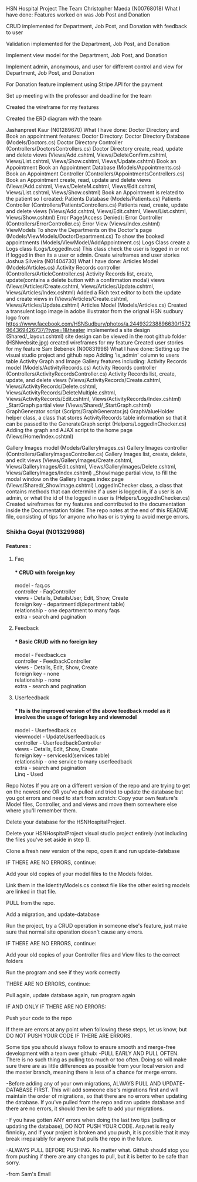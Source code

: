 HSN Hospital Project
The Team
Christopher Maeda (N00768018)
What I have done:
Features worked on was Job Post and Donation

CRUD implemented for Department, Job Post, and Donation with feedback to user

Validation implemented for the Department, Job Post, and Donation

Implement view model for the Department, Job Post, and Donation

Implement admin, anonymous, and user for different control and view for Department, Job Post, and Donation

For Donation feature implement using Stripe API for the payment

Set up meeting with the professor and deadline for the team

Created the wireframe for my features

Created the ERD diagram with the team

Jashanpreet Kaur (N01289670)
What I have done:
Doctor Directory and Book an appointment features:
Doctor Directory:
Doctor Directory Database (Models/Doctors.cs)
Doctor Directory Controller (Controllers/DoctorsControllers.cs)
Doctor Directory create, read, update and delete views (Views/Add.cshtml, Views/DeleteConfirm.cshtml, Views/List.cshtml, Views/Show.cshtml, Views/Update.cshtml)
Book an Appointment
Book an Appointment Database (Models/Appointments.cs)
Book an Appointment Controller (Controllers/AppointmentsControllers.cs)
Book an Appointment create, read, update and delete views (Views/Add.cshtml, Views/DeleteM.cshtml, Views/Edit.cshtml, Views/List.cshtml, Views/Show.cshtml)
Book an Appointment is related to the patient so I created:
Patients Database (Models/Patients.cs)
Patients Controller (Controllers/PatientsControllers.cs)
Patients read, create, update and delete views (Views/Add.cshtml, Views/Edit.cshtml, Views/List.cshtml, Views/Show.cshtml)
Error Page(Access Denied):
Error Controller (Controllers/ErrorController.cs)
Error View (Views/Index.cshtml)
ViewModels
To show the Departments on the Doctor's page (Models/ViewModels/DoctorDepartment.cs)
To show the booked appointments (Models/ViewModel/AddAppointment.cs)
Logs Class
create a Logs class (Logs/LoggedIn.cs)
This class check the user is logged in or not if logged in then its a user or admin.
Create wireframes and user stories
Joshua Silveira (N01404730)
What I have done:
Articles Model (Models/Articles.cs)
Activity Records controller (Controllers/ArticleController.cs)
Activity Records list, create, update(contains a delete button with a confirmation modal) views (Views/Articles/Create.cshtml, Views/Articles/Update.cshtml, Views/Articles/Index.cshtml)
Added a Rich text editor to both the update and create views in (Views/Articles/Create.cshtml, Views/Articles/Update.cshtml)
Articles Model (Models/Articles.cs)
Created a transulent logo image in adobe illustrator from the orignal HSN sudbury logo from https://www.facebook.com/HSNSudbury/photos/a.244932238896630/1572964369426737/?type=1&theater
implemented a site design (Shared/_layout.cshtml)
site design can be viewed in the root github folder (HSNwebsite.jpg)
created wireframes for my feature
Created user stories for my feature
Sam Bebenek (N00831998)
What I have done:
Setting up the visual studio project and github repo
Adding 'is_admin' column to users table
Activity Graph and Image Gallery features including:
Activity Records model (Models/ActivityRecords.cs)
Activity Records controller (Controllers/ActivityRecordsController.cs)
Activity Records list, create, update, and delete views (Views/ActivityRecords/Create.cshtml, Views/ActivityRecords/Delete.cshtml, Views/ActivityRecords/DeleteMultiple.cshtml, Views/ActivityRecords/Edit.cshtml, Views/ActivityRecords/Index.cshtml)
_StartGraph partial view (Views/Shared/_StartGraph.cshtml)
GraphGenerator script (Scripts/GraphGenerator.js)
GraphValueHolder helper class, a class that stores ActivityRecords table information so that it can be passed to the GenerateGraph script (Helpers/LoggedInChecker.cs)
Adding the graph and AJAX script to the home page (Views/Home/Index.cshtml)

Gallery Images model (Models/GalleryImages.cs)
Gallery Images controller (Controllers/GalleryImagesController.cs)
Gallery Images list, create, delete, and edit views (Views/GalleryImages/Create.cshtml, Views/GalleryImages/Edit.cshtml, Views/GalleryImages/Delete.cshtml, Views/GalleryImages/Index.cshtml)
_ShowImage partial view, to fill the modal window on the Gallery Images index page (Views/Shared/_ShowImage.cshtml)
LoggedInChecker class, a class that contains methods that can determine if a user is logged in, if a user is an admin, or what the id of the logged in user is (Helpers/LoggedInChecker.cs)
Created wireframes for my features and contributed to the documentation inside the Documentation folder.
The repo notes at the end of this README file, consisting of tips for anyone who has or is trying to avoid merge errors.

<h3>Shikha Goyal (N01329988)</h3>
<h4>Features :</h4>

1. Faq <h4>* CRUD with foreign key </h4>
   model - faq.cs<br/>
   controller - FaqController<br/>
   views - Details, DetailsUser, Edit, Show, Create<br/>
   foreign key - departmentId(department table)<br/>
   relationship - one department to many faqs<br/>
   extra - search and pagination<br/>
   
2. Feedback <h4>* Basic CRUD with no foreign key </h4>
   model - Feedback.cs<br/>
   controller - FeedbackController<br/>
   views - Details, Edit, Show, Create<br/>
   foreign key - none<br/>
   relationship - none<br/>
   extra - search and pagination<br/>
   
3. Userfeedback <h4>* Its is the improved version of the above feedback model as it involves the usage of foriegn key and viewmodel </h4>
   model - Userfeedback.cs<br/>
   viewmodel - UpdateUserfeedback.cs<br/>
   controller - UserfeedbackController<br/>
   views - Details, Edit, Show, Create<br/>
   foreign key - servicesId(services table)<br/>
   relationship - one service to many userfeedback<br/>
   extra - search and pagination<br/>
   Linq - Used<br/>

Repo Notes
If you are on a different version of the repo and are trying to get on the newest one OR you've pulled and tried to update the database but you got errors and need to start from scratch:
Copy your own feature's Model files, Controller, and and views and move them somewhere else where you'll remember them.

Delete your database for the HSNHospitalProject.

Delete your HSNHospitalProject visual studio project entirely (not including the files you've set aside in step 1).

Clone a fresh new version of the repo, open it and run update-datebase

IF THERE ARE NO ERRORS, continue:

Add your old copies of your model files to the Models folder.

Link them in the IdentityModels.cs context file like the other existing models are linked in that file.

PULL from the repo.

Add a migration, and update-database

Run the project, try a CRUD operation in someone else's feature, just make sure that normal site operation doesn't cause any errors.

IF THERE ARE NO ERRORS, continue:

Add your old copies of your Controller files and View files to the correct folders

Run the program and see if they work correctly

THERE ARE NO ERRORS, continue:

Pull again, update database again, run program again

IF AND ONLY IF THERE ARE NO ERRORS:

Push your code to the repo

If there are errors at any point when following these steps, let us know, but DO NOT PUSH YOUR CODE IF THERE ARE ERRORS.

Some tips you should always follow to ensure smooth and merge-free development with a team over github:
-PULL EARLY AND PULL OFTEN. There is no such thing as pulling too much or too often. Doing so will make sure there are as little differences as possible from your local version and the master branch, meaning there is less of a chance for merge errors.

-Before adding any of your own migrations, ALWAYS PULL AND UPDATE-DATABASE FIRST. This will add someone else's migrations first and will maintain the order of migrations, so that there are no errors when updating the database. If you've pulled from the repo and ran update database and there are no errors, it should then be safe to add your migrations.

-If you have gotten ANY errors when doing the last two tips (pulling or updating the database), DO NOT PUSH YOUR CODE. Asp.net is really finnicky, and if your project is broken and you push, it is possible that it may break irreparably for anyone that pulls the repo in the future.

-ALWAYS PULL BEFORE PUSHING. No matter what. Github should stop you from pushing if there are any changes to pull, but it is better to be safe than sorry.

-from Sam's Email






 
